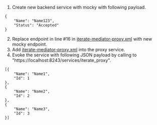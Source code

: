 1. Create new backend service with mocky with following payload.
```
{
    "Name": "Name123",
    "Status": "Accepted"
}
```
2. Replace endpoint in line #16 in [iterate-mediator-proxy.xml](iterate-mediator-proxy.xml) with new mocky endpoint.
3. Add [iterate-mediator-proxy.xml](iterate-mediator-proxy.xml) into the proxy service.
4. Evoke the service with following JSON payload by calling to "https://localhost:8243/services/iterate_proxy".
```
[{
    "Name": "Name1",
    "Id": 1
},
{
    "Name": "Name2",
    "Id": 2
},
{
    "Name": "Name3",
    "Id": 3
}]
```
